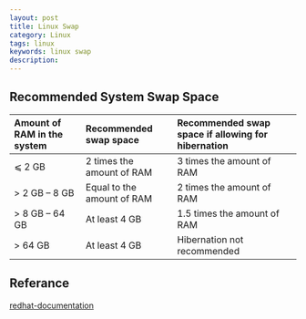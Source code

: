 ```yaml
---
layout: post
title: Linux Swap
category: Linux
tags: linux
keywords: linux swap
description: 
---
```


## Recommended System Swap Space


<table xmlns:d="http://docbook.org/ns/docbook" class="lt-4-cols lt-7-rows" summary="Recommended System Swap Space"><colgroup><col align="left" class="col1" /><col align="left" class="col2" /><col align="left" class="col3" /></colgroup><thead><tr><th align="left"> Amount of RAM in the system </th><th align="left"> Recommended swap space </th><th align="left"> Recommended swap space if allowing for hibernation </th></tr></thead><tbody><tr><td align="left"> ⩽ 2 GB </td><td align="left"> 2 times the amount of RAM </td><td align="left"> 3 times the amount of RAM </td></tr><tr><td align="left"> &gt; 2 GB – 8 GB </td><td align="left"> Equal to the amount of RAM </td><td align="left"> 2 times the amount of RAM </td></tr><tr><td align="left"> &gt; 8 GB – 64 GB </td><td align="left"> At least 4 GB </td><td align="left"> 1.5 times the amount of RAM </td></tr><tr><td align="left"> &gt; 64 GB </td><td align="left"> At least 4 GB </td><td align="left"> Hibernation not recommended </td></tr></tbody></table>

## Referance

[redhat-documentation](https://access.redhat.com/documentation/en-US/Red_Hat_Enterprise_Linux/6/html/Storage_Administration_Guide/ch-swapspace.html#tb-recommended-system-swap-space "redhat-documentation")